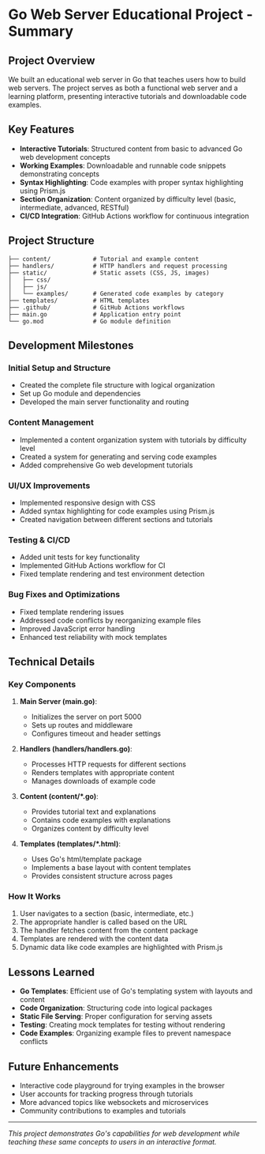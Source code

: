 # Go Web Server Educational Project - Summary

## Project Overview
We built an educational web server in Go that teaches users how to build web servers. The project serves as both a functional web server and a learning platform, presenting interactive tutorials and downloadable code examples.

## Key Features
- **Interactive Tutorials**: Structured content from basic to advanced Go web development concepts
- **Working Examples**: Downloadable and runnable code snippets demonstrating concepts
- **Syntax Highlighting**: Code examples with proper syntax highlighting using Prism.js
- **Section Organization**: Content organized by difficulty level (basic, intermediate, advanced, RESTful)
- **CI/CD Integration**: GitHub Actions workflow for continuous integration

## Project Structure
```
├── content/            # Tutorial and example content
├── handlers/           # HTTP handlers and request processing
├── static/             # Static assets (CSS, JS, images)
│   ├── css/
│   ├── js/
│   └── examples/       # Generated code examples by category
├── templates/          # HTML templates
├── .github/            # GitHub Actions workflows
├── main.go             # Application entry point
└── go.mod              # Go module definition
```

## Development Milestones

### Initial Setup and Structure
- Created the complete file structure with logical organization
- Set up Go module and dependencies
- Developed the main server functionality and routing

### Content Management
- Implemented a content organization system with tutorials by difficulty level
- Created a system for generating and serving code examples
- Added comprehensive Go web development tutorials

### UI/UX Improvements
- Implemented responsive design with CSS
- Added syntax highlighting for code examples using Prism.js
- Created navigation between different sections and tutorials

### Testing & CI/CD
- Added unit tests for key functionality
- Implemented GitHub Actions workflow for CI
- Fixed template rendering and test environment detection

### Bug Fixes and Optimizations
- Fixed template rendering issues
- Addressed code conflicts by reorganizing example files
- Improved JavaScript error handling
- Enhanced test reliability with mock templates

## Technical Details

### Key Components
1. **Main Server (main.go)**:
   - Initializes the server on port 5000
   - Sets up routes and middleware
   - Configures timeout and header settings

2. **Handlers (handlers/handlers.go)**:
   - Processes HTTP requests for different sections
   - Renders templates with appropriate content
   - Manages downloads of example code

3. **Content (content/*.go)**:
   - Provides tutorial text and explanations
   - Contains code examples with explanations
   - Organizes content by difficulty level

4. **Templates (templates/*.html)**:
   - Uses Go's html/template package
   - Implements a base layout with content templates
   - Provides consistent structure across pages

### How It Works
1. User navigates to a section (basic, intermediate, etc.)
2. The appropriate handler is called based on the URL
3. The handler fetches content from the content package
4. Templates are rendered with the content data
5. Dynamic data like code examples are highlighted with Prism.js

## Lessons Learned
- **Go Templates**: Efficient use of Go's templating system with layouts and content
- **Code Organization**: Structuring code into logical packages
- **Static File Serving**: Proper configuration for serving assets
- **Testing**: Creating mock templates for testing without rendering
- **Code Examples**: Organizing example files to prevent namespace conflicts

## Future Enhancements
- Interactive code playground for trying examples in the browser
- User accounts for tracking progress through tutorials
- More advanced topics like websockets and microservices
- Community contributions to examples and tutorials

---

*This project demonstrates Go's capabilities for web development while teaching these same concepts to users in an interactive format.*